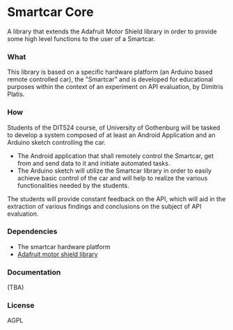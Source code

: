 # Smartcar Core
A library that extends the Adafruit Motor Shield library in order to provide some high level functions to the user of a Smartcar.

### What
This library is based on a specific hardware platform (an Arduino based remote controlled car), the "Smartcar" and is developed for educational purposes within the context of an experiment on API evaluation, by Dimitris Platis.

### How
Students of the DIT524 course, of University of Gothenburg will be tasked to develop a system composed of at least an Android Application and an Arduino sketch controlling the car.
- The Android application that shall remotely control the Smartcar, get from and send data to it and initiate automated tasks.
- The Arduino sketch will utilize the Smartcar library in order to easily achieve basic control of the car and will help to realize the various functionalities needed by the students.

The students will provide constant feedback on the API, which will aid in the extraction of various findings and conclusions on the subject of API evaluation.

### Dependencies
- The smartcar hardware platform
- [Adafruit motor shield library]

### Documentation
(TBA)

[Adafruit motor shield library]:https://github.com/adafruit/Adafruit-Motor-Shield-library

### License
AGPL